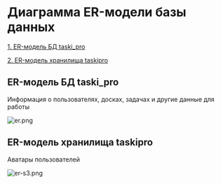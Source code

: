 # Диаграмма ER-модели базы данных
[1. ER-модель БД taski_pro](#postgre)

[2. ER-модель хранилища taskipro](#s3)

<a name="postgre"/>

## ER-модель БД taski_pro
Информация о пользователях, досках, задачах и другие данные для работы

![er.png](https://github.com/ivakovv/Taski.pro-Back-End/blob/main/docs/pics%2Fpics%2Fer.png)

<a name="s3"/>

## ER-модель хранилища taskipro
Аватары пользователей

![er-s3.png](https://github.com/ivakovv/Taski.pro-Back-End/blob/main/docs/pics/%2Fpics%2Fer-s3.png)
